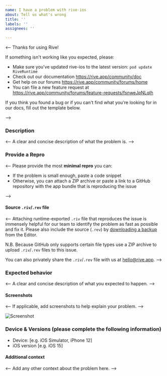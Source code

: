 ```yaml
---
name: I have a problem with rive-ios
about: Tell us what's wrong
title: ''
labels: ''
assignees: ''

---
```


<-- Thanks for using Rive!

If something isn't working like you expected, please:
- Make sure you've updated rive-ios to the latest version:
			`pod update RiveRuntime`
- Check out our documentation
			https://rive.app/community/doc
- Get help on our forums
			https://rive.app/community/forums/home				
- You can file a new feature request at
			https://rive.app/community/forums/feature-requests/fsnweJpNLqIh

If you think you found a bug or if you can't find what you're looking for 
in our docs, fill out the template below.

-->

### Description
<-- A clear and concise description of what the problem is. -->

### Provide a Repro
<-- 
Please provide the most **minimal repro** you can:
- If the problem is small enough, paste a code snippet
- Otherwise, you can attach a ZIP archive or paste a link to a GitHub repository with the app bundle that is reproducing the issue

-->

#### Source `.riv`/`.rev` file
<-- 
Attaching runtime-exported `.riv` file that reproduces the issue is immensely helpful for our team to identify the problem as fast as possible and fix it.
Please also include the source (`.rev`) by [downloading a backup](https://rive.app/community/doc/exporting/dockj1y5YeDd#for-backup) from the Editor. 

N.B. Because GitHub only supports certain file types use a ZIP archive to upload `.riv`/`.rev` files to this issue.

You can also privately share the `.riv`/`.rev` file with us at hello@rive.app.
-->

### Expected behavior
<-- A clear and concise description of what you expected to happen. -->

#### Screenshots
<-- If applicable, add screenshots to help explain your problem. -->

![Screenshot](url)

### Device & Versions (please complete the following information)
- Device: [e.g. iOS Simulator, iPhone 12] 
- iOS version [e.g. iOS 15]

#### Additional context
<-- Add any other context about the problem here. -->
